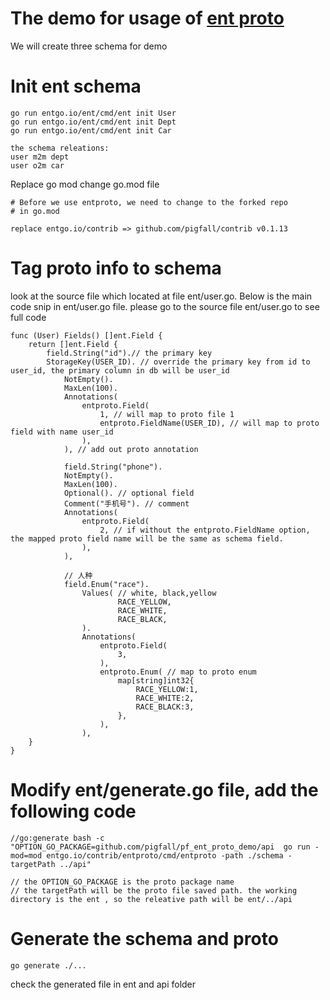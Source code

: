 # The demo for usage of [ent proto](https://github.com/pigfall/contrib)
We will create three schema for demo

# Init ent schema
```
go run entgo.io/ent/cmd/ent init User
go run entgo.io/ent/cmd/ent init Dept
go run entgo.io/ent/cmd/ent init Car

the schema releations:
user m2m dept
user o2m car
```

Replace go mod  change go.mod file
```
# Before we use entproto, we need to change to the forked repo
# in go.mod

replace entgo.io/contrib => github.com/pigfall/contrib v0.1.13
```


# Tag proto info to schema

look at the source file which located at file ent/user.go. Below  is the main code snip in ent/user.go file. please go to the source file ent/user.go to see full code
```
func (User) Fields() []ent.Field {
	return []ent.Field {
		field.String("id").// the primary key
		StorageKey(USER_ID). // override the primary key from id to  user_id, the primary column in db will be user_id
			NotEmpty(). 
			MaxLen(100).
			Annotations(
				entproto.Field(
					1, // will map to proto file 1
					entproto.FieldName(USER_ID), // will map to proto field with name user_id
				),
			), // add out proto annotation

			field.String("phone").
			NotEmpty().
			MaxLen(100).
			Optional(). // optional field
			Comment("手机号"). // comment
			Annotations(
				entproto.Field(
					2, // if without the entproto.FieldName option, the mapped proto field name will be the same as schema field. 
				),
			),

			// 人种
			field.Enum("race").
				Values( // white, black,yellow
						RACE_YELLOW,
						RACE_WHITE,
						RACE_BLACK,
				).
				Annotations(
					entproto.Field(
						3,
					),
					entproto.Enum( // map to proto enum
						map[string]int32{
							RACE_YELLOW:1,
							RACE_WHITE:2,
							RACE_BLACK:3,
						},
					),
				),
	}
}
```


# Modify ent/generate.go file, add the following code
```
//go:generate bash -c "OPTION_GO_PACKAGE=github.com/pigfall/pf_ent_proto_demo/api  go run -mod=mod entgo.io/contrib/entproto/cmd/entproto -path ./schema -targetPath ../api"

// the OPTION_GO_PACKAGE is the proto package name 
// the targetPath will be the proto file saved path. the working directory is the ent , so the releative path will be ent/../api
```

# Generate the schema and proto
```
go generate ./...
```
check the generated file in ent and api folder

